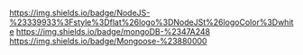 https://img.shields.io/badge/NodeJS-%23339933%3Fstyle%3Dflat%26logo%3DNodeJSt%26logoColor%3Dwhite
https://img.shields.io/badge/mongoDB-%2347A248
https://img.shields.io/badge/Mongoose-%23880000


